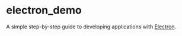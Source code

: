 # electron_demo
A simple step-by-step guide to developing applications with [Electron](http://electron.atom.io/).